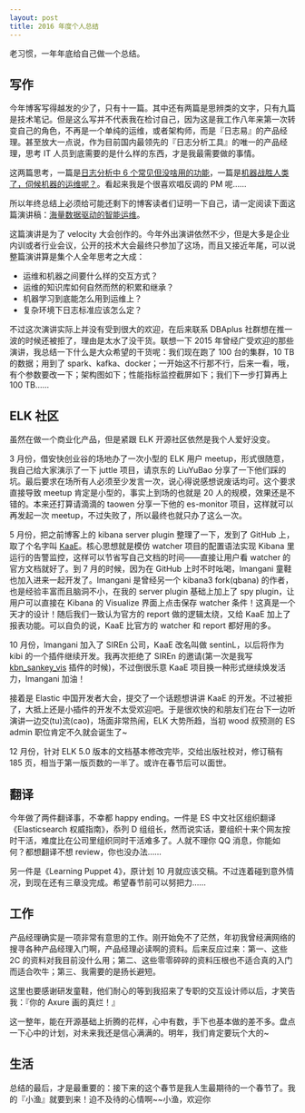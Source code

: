 ```yaml
---
layout: post
title: 2016 年度个人总结
---
```


老习惯，一年年底给自己做一个总结。

## 写作

今年博客写得越发的少了，只有十一篇。其中还有两篇是思辨类的文字，只有九篇是技术笔记。但是这么写并不代表我在检讨自己，因为这是我工作八年来第一次转变自己的角色，不再是一个单纯的运维，或者架构师，而是『日志易』的产品经理。甚至放大一点说，作为目前国内最领先的『日志分析工具』的唯一的产品经理，思考 IT 人员到底需要的是什么样的东西，才是我最需要做的事情。

这两篇思考，一篇是[日志分析中 6 个常见但没啥用的功能](http://chenlinux.com/2016/11/15/important-unuseful-feature-in-log-analysis/)，一篇是[机器战胜人类了，伺候机器的运维呢？](http://chenlinux.com/2016/03/19/machine-vs-ops/)。看起来我是个很喜欢唱反调的 PM 呢……

所以年终总结上必须给可能还剩下的博客读者们证明一下自己，请一定阅读下面这篇演讲稿：[海量数据驱动的智能运维](https://sway.com/xpkkQ2ifSS7D8CTa)。

这篇演讲是为了 velocity 大会创作的。今年外出演讲依然不少，但是大多是企业内训或者行业会议，公开的技术大会最终只参加了这场，而且又接近年尾，可以说整篇演讲算是集个人全年思考之大成：

* 运维和机器之间要什么样的交互方式？
* 运维的知识库如何自然而然的积累和继承？
* 机器学习到底能怎么用到运维上？
* 复杂环境下日志标准应该怎么定？

不过这次演讲实际上并没有受到很大的欢迎，在后来联系 DBAplus 社群想在推一波的时候还被拒了，理由是太水了没干货。联想一下 2015 年曾经广受欢迎的那些演讲，我总结一下什么是大众希望的干货呢：我们现在跑了 100 台的集群，10 TB 的数据；用到了 spark、kafka、docker；一开始这不行那不行，后来一看，哦，有个参数要改一下；架构图如下；性能指标监控截屏如下；我们下一步打算再上 100 TB……

## ELK 社区

虽然在做一个商业化产品，但是紧跟 ELK 开源社区依然是我个人爱好没变。

3 月份，借安快创业谷的场地办了一次小型的 ELK 用户 meetup，形式很随意，我自己给大家演示了一下 juttle 项目，请京东的 LiuYuBao 分享了一下他们踩的坑。最后要求在场所有人必须至少发言一次，说心得说感想说废话均可。这个要求直接导致 meetup 肯定是小型的，事实上到场的也就是 20 人的规模，效果还是不错的。本来还打算请滴滴的 taowen 分享一下他的 es-monitor 项目，这样就可以再发起一次 meetup，不过失败了，所以最终也就只办了这么一次。

5 月份，把之前博客上的 kibana server plugin 整理了一下，发到了 GitHub 上，取了个名字叫 [KaaE](https://github.com/chenryn/kaae)。核心思想就是模仿 watcher 项目的配置语法实现 Kibana 里运行的告警监控，这样可以节省写自己文档的时间——直接让用户看 watcher 的官方文档就好了。到 7 月的时候，因为在 GitHub 上时不时吆喝，lmangani 童鞋也加入进来一起开发了。lmangani 是曾经另一个 kibana3 fork(qbana) 的作者，也是经验丰富而且脑洞不小，在我的 server plugin 基础上加上了 spy plugin，让用户可以直接在 Kibana 的 Visualize 界面上点击保存 watcher 条件！这真是一个天才的设计！随后我们一致认为官方的 report 做的逻辑太绕，又给 KaaE 加上了报表功能。可以自负的说，KaaE 比官方的 watcher 和 report 都好用的多。

10 月份，lmangani 加入了 SIREn 公司，KaaE 改名叫做 sentinL，以后将作为 kibi 的一个插件继续开发。我再次拒绝了 SIREn 的邀请(第一次是我写 [kbn_sankey_vis](https://github.com/chenryn/kbn_sankey_vis) 插件的时候)，不过倒很乐意 KaaE 项目换一种形式继续焕发活力，lmangani 加油！

接着是 Elastic 中国开发者大会，提交了一个话题想讲讲 KaaE 的开发。不过被拒了，大抵上还是小插件的开发不太受欢迎吧。于是很欢快的和朋友们在台下一边听演讲一边交(tu)流(cao)，场面非常热闹，ELK 大势所趋，当初 wood 叔预测的 ES admin 职位肯定不久就会诞生了~

12 月份，针对 ELK 5.0 版本的文档基本修改完毕，交给出版社校对，修订稿有 185 页，相当于第一版页数的一半了。或许在春节后可以面世。

## 翻译

今年做了两件翻译事，不幸都 happy ending。一件是 ES 中文社区组织翻译《Elasticsearch 权威指南》，忝列 D 组组长，然而说实话，要组织十来个网友按时干活，难度比在公司里组织同时干活难多了。人就不理你 QQ 消息，你能如何？都想翻译不想 review，你也没办法……

另一件是《Learning Puppet 4》，原计划 10 月就应该交稿。不过连着碰到意外情况，到现在还有三章没完成。希望春节前可以努把力……

## 工作

产品经理确实是一项非常有意思的工作。刚开始免不了茫然，年初我曾经满网络的搜寻各种产品经理入门啊，产品经理必读啊的资料。后来反应过来：第一、这些 2C 的资料对我目前没什么用；第二、这些零零碎碎的资料压根也不适合真的入门而适合吹牛；第三、我需要的是扬长避短。

这里也要感谢研发童鞋，他们耐心的等到我招来了专职的交互设计师以后，才笑告我：『你的 Axure 画的真烂！』

这一整年，能在开源基础上折腾的花样，心中有数，手下也基本做的差不多。盘点一下心中的计划，对未来我还是信心满满的。明年，我们肯定要玩个大的~

## 生活

总结的最后，才是最重要的：接下来的这个春节是我人生最期待的一个春节了。我的『小渔』就要到来！迫不及待的心情啊~~小渔，欢迎你

